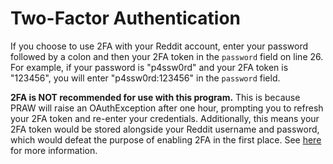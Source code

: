 # Two-Factor Authentication

If you choose to use 2FA with your Reddit account, enter your password followed by a colon and then your 2FA token in the `password` field on line 26. For example, if your password is "p4ssw0rd" and your 2FA token is "123456", you will enter "p4ssw0rd:123456" in the `password` field. 

**2FA is NOT recommended for use with this program.** This is because PRAW will raise an OAuthException after one hour, prompting you to refresh your 2FA token and re-enter your credentials. Additionally, this means your 2FA token would be stored alongside your Reddit username and password, which would defeat the purpose of enabling 2FA in the first place. See [here](https://praw.readthedocs.io/en/latest/getting_started/authentication.html#two-factor-authentication) for more information. 